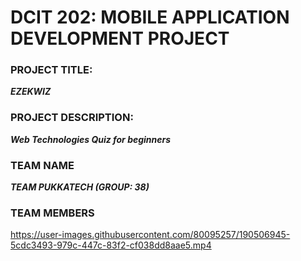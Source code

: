 # DCIT 202: MOBILE APPLICATION DEVELOPMENT PROJECT

### PROJECT TITLE:
**_EZEKWIZ_**

### PROJECT DESCRIPTION:
**_Web Technologies Quiz for beginners_**

### TEAM NAME
**_TEAM PUKKATECH (GROUP: 38)_**

### TEAM MEMBERS



https://user-images.githubusercontent.com/80095257/190506945-5cdc3493-979c-447c-83f2-cf038dd8aae5.mp4

